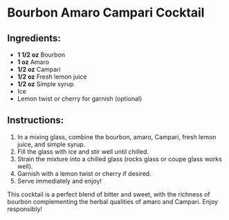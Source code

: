 # Bourbon Amaro Campari Cocktail

## Ingredients:
- **1 1/2 oz** Bourbon
- **1 oz** Amaro
- **1/2 oz** Campari
- **1/2 oz** Fresh lemon juice
- **1/2 oz** Simple syrup
- Ice
- Lemon twist or cherry for garnish (optional)

## Instructions:
1. In a mixing glass, combine the bourbon, amaro, Campari, fresh lemon juice, and simple syrup.
2. Fill the glass with ice and stir well until chilled.
3. Strain the mixture into a chilled glass (rocks glass or coupe glass works well).
4. Garnish with a lemon twist or cherry if desired.
5. Serve immediately and enjoy!

This cocktail is a perfect blend of bitter and sweet, with the richness of bourbon complementing the herbal qualities of amaro and Campari. Enjoy responsibly!
